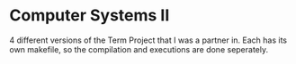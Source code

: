  # Computer Systems II

4 different versions of the Term Project that I was a partner in.
Each has its own makefile, so the compilation and executions are done seperately.
